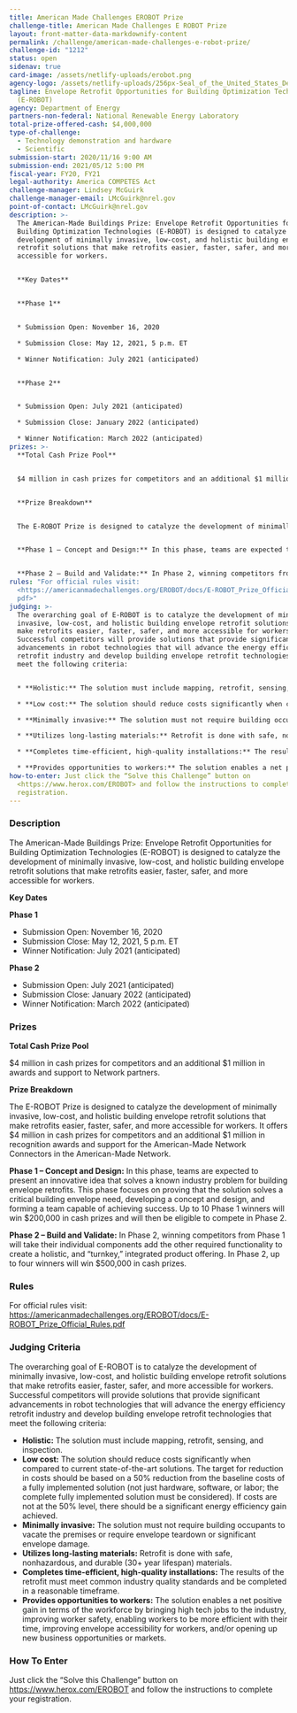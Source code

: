 ```yaml
---
title: American Made Challenges EROBOT Prize
challenge-title: American Made Challenges E ROBOT Prize
layout: front-matter-data-markdownify-content
permalink: /challenge/american-made-challenges-e-robot-prize/
challenge-id: "1212"
status: open
sidenav: true
card-image: /assets/netlify-uploads/erobot.png
agency-logo: /assets/netlify-uploads/256px-Seal_of_the_United_States_Department_of_Energy.png
tagline: Envelope Retrofit Opportunities for Building Optimization Technologies
  (E-ROBOT)
agency: Department of Energy
partners-non-federal: National Renewable Energy Laboratory
total-prize-offered-cash: $4,000,000
type-of-challenge:
  - Technology demonstration and hardware
  - Scientific
submission-start: 2020/11/16 9:00 AM
submission-end: 2021/05/12 5:00 PM
fiscal-year: FY20, FY21
legal-authority: America COMPETES Act
challenge-manager: Lindsey McGuirk
challenge-manager-email: LMcGuirk@nrel.gov
point-of-contact: LMcGuirk@nrel.gov
description: >-
  The American-Made Buildings Prize: Envelope Retrofit Opportunities for
  Building Optimization Technologies (E-ROBOT) is designed to catalyze the
  development of minimally invasive, low-cost, and holistic building envelope
  retrofit solutions that make retrofits easier, faster, safer, and more
  accessible for workers.


  **Key Dates**


  **Phase 1**


  * Submission Open: November 16, 2020

  * Submission Close: May 12, 2021, 5 p.m. ET

  * Winner Notification: July 2021 (anticipated)


  **Phase 2**


  * Submission Open: July 2021 (anticipated)

  * Submission Close: January 2022 (anticipated)

  * Winner Notification: March 2022 (anticipated)
prizes: >-
  **Total Cash Prize Pool**


  $4 million in cash prizes for competitors and an additional $1 million in awards and support to Network partners.


  **Prize Breakdown**


  The E-ROBOT Prize is designed to catalyze the development of minimally invasive, low-cost, and holistic building envelope retrofit solutions that make retrofits easier, faster, safer, and more accessible for workers. It offers $4 million in cash prizes for competitors and an additional $1 million in recognition awards and support for the American-Made Network Connectors in the American-Made Network.


  **Phase 1 – Concept and Design:** In this phase, teams are expected to present an innovative idea that solves a known industry problem for building envelope retrofits. This phase focuses on proving that the solution solves a critical building envelope need, developing a concept and design, and forming a team capable of achieving success. Up to 10 Phase 1 winners will win $200,000 in cash prizes and will then be eligible to compete in Phase 2.


  **Phase 2 – Build and Validate:** In Phase 2, winning competitors from Phase 1 will take their individual components add the other required functionality to create a holistic, and “turnkey,” integrated product offering. In Phase 2, up to four winners will win $500,000 in cash prizes.
rules: "For official rules visit:
  <https://americanmadechallenges.org/EROBOT/docs/E-ROBOT_Prize_Official_Rules.\
  pdf>"
judging: >-
  The overarching goal of E-ROBOT is to catalyze the development of minimally
  invasive, low-cost, and holistic building envelope retrofit solutions that
  make retrofits easier, faster, safer, and more accessible for workers.
  Successful competitors will provide solutions that provide significant
  advancements in robot technologies that will advance the energy efficiency
  retrofit industry and develop building envelope retrofit technologies that
  meet the following criteria:


  * **Holistic:** The solution must include mapping, retrofit, sensing, and inspection.

  * **Low cost:** The solution should reduce costs significantly when compared to current state-of-the-art solutions. The target for reduction in costs should be based on a 50% reduction from the baseline costs of a fully implemented solution (not just hardware, software, or labor; the complete fully implemented solution must be considered). If costs are not at the 50% level, there should be a significant energy efficiency gain achieved.

  * **Minimally invasive:** The solution must not require building occupants to vacate the premises or require envelope teardown or significant envelope damage.

  * **Utilizes long-lasting materials:** Retrofit is done with safe, nonhazardous, and durable (30+ year lifespan) materials.

  * **Completes time-efficient, high-quality installations:** The results of the retrofit must meet common industry quality standards and be completed in a reasonable timeframe.

  * **Provides opportunities to workers:** The solution enables a net positive gain in terms of the workforce by bringing high tech jobs to the industry, improving worker safety, enabling workers to be more efficient with their time, improving envelope accessibility for workers, and/or opening up new business opportunities or markets.
how-to-enter: Just click the “Solve this Challenge” button on
  <https://www.herox.com/EROBOT> and follow the instructions to complete your
  registration.
---
```

### Description

The American-Made Buildings Prize: Envelope Retrofit Opportunities for Building Optimization Technologies (E-ROBOT) is designed to catalyze the development of minimally invasive, low-cost, and holistic building envelope retrofit solutions that make retrofits easier, faster, safer, and more accessible for workers.

**Key Dates**

**Phase 1**

* Submission Open: November 16, 2020
* Submission Close: May 12, 2021, 5 p.m. ET
* Winner Notification: July 2021 (anticipated)

**Phase 2**

* Submission Open: July 2021 (anticipated)
* Submission Close: January 2022 (anticipated)
* Winner Notification: March 2022 (anticipated)

### Prizes

**Total Cash Prize Pool**

$4 million in cash prizes for competitors and an additional $1 million in awards and support to Network partners.

**Prize Breakdown**

The E-ROBOT Prize is designed to catalyze the development of minimally invasive, low-cost, and holistic building envelope retrofit solutions that make retrofits easier, faster, safer, and more accessible for workers. It offers $4 million in cash prizes for competitors and an additional $1 million in recognition awards and support for the American-Made Network Connectors in the American-Made Network.

**Phase 1 – Concept and Design:** In this phase, teams are expected to present an innovative idea that solves a known industry problem for building envelope retrofits. This phase focuses on proving that the solution solves a critical building envelope need, developing a concept and design, and forming a team capable of achieving success. Up to 10 Phase 1 winners will win $200,000 in cash prizes and will then be eligible to compete in Phase 2.

**Phase 2 – Build and Validate:** In Phase 2, winning competitors from Phase 1 will take their individual components add the other required functionality to create a holistic, and “turnkey,” integrated product offering. In Phase 2, up to four winners will win $500,000 in cash prizes.

### Rules

For official rules visit: <https://americanmadechallenges.org/EROBOT/docs/E-ROBOT_Prize_Official_Rules.pdf>

### [](https://americanmadechallenges.org/EROBOT/docs/E-ROBOT_Prize_Official_Rules.pdf)Judging Criteria

The overarching goal of E-ROBOT is to catalyze the development of minimally invasive, low-cost, and holistic building envelope retrofit solutions that make retrofits easier, faster, safer, and more accessible for workers. Successful competitors will provide solutions that provide significant advancements in robot technologies that will advance the energy efficiency retrofit industry and develop building envelope retrofit technologies that meet the following criteria:

* **Holistic:** The solution must include mapping, retrofit, sensing, and inspection.
* **Low cost:** The solution should reduce costs significantly when compared to current state-of-the-art solutions. The target for reduction in costs should be based on a 50% reduction from the baseline costs of a fully implemented solution (not just hardware, software, or labor; the complete fully implemented solution must be considered). If costs are not at the 50% level, there should be a significant energy efficiency gain achieved.
* **Minimally invasive:** The solution must not require building occupants to vacate the premises or require envelope teardown or significant envelope damage.
* **Utilizes long-lasting materials:** Retrofit is done with safe, nonhazardous, and durable (30+ year lifespan) materials.
* **Completes time-efficient, high-quality installations:** The results of the retrofit must meet common industry quality standards and be completed in a reasonable timeframe.
* **Provides opportunities to workers:** The solution enables a net positive gain in terms of the workforce by bringing high tech jobs to the industry, improving worker safety, enabling workers to be more efficient with their time, improving envelope accessibility for workers, and/or opening up new business opportunities or markets.

### How To Enter

Just click the “Solve this Challenge” button on <https://www.herox.com/EROBOT> and follow the instructions to complete your registration.